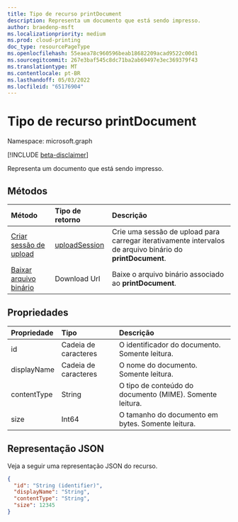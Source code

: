 ```yaml
---
title: Tipo de recurso printDocument
description: Representa um documento que está sendo impresso.
author: braedenp-msft
ms.localizationpriority: medium
ms.prod: cloud-printing
doc_type: resourcePageType
ms.openlocfilehash: 55eaea78c960596beab18682209acad9522c00d1
ms.sourcegitcommit: 267e3baf545c8dc71ba2ab69497e3ec369379f43
ms.translationtype: MT
ms.contentlocale: pt-BR
ms.lasthandoff: 05/03/2022
ms.locfileid: "65176904"
---
```

# <a name="printdocument-resource-type"></a>Tipo de recurso printDocument

Namespace: microsoft.graph

[!INCLUDE [beta-disclaimer](../../includes/beta-disclaimer.md)]

Representa um documento que está sendo impresso.

## <a name="methods"></a>Métodos

| Método       | Tipo de retorno | Descrição |
|:-------------|:------------|:------------|
| [Criar sessão de upload](../api/printdocument-createuploadsession.md) | [uploadSession](uploadsession.md) | Crie uma sessão de upload para carregar iterativamente intervalos de arquivo binário do **printDocument**. |
| [Baixar arquivo binário](../api/printdocument-get-file.md) | Download Url | Baixe o arquivo binário associado ao **printDocument**. |

## <a name="properties"></a>Propriedades
| Propriedade     | Tipo        | Descrição |
|:-------------|:------------|:------------|
|id|Cadeia de caracteres|O identificador do documento. Somente leitura.|
|displayName|Cadeia de caracteres|O nome do documento. Somente leitura.|
|contentType|String|O tipo de conteúdo do documento (MIME). Somente leitura.|
|size|Int64|O tamanho do documento em bytes. Somente leitura.|

## <a name="json-representation"></a>Representação JSON

Veja a seguir uma representação JSON do recurso.

<!-- {
  "blockType": "resource",
  "optionalProperties": [

  ],
  "@odata.type": "microsoft.graph.printDocument"
}-->

```json
{
  "id": "String (identifier)",
  "displayName": "String",
  "contentType": "String",
  "size": 12345
}

```


